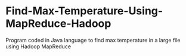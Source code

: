 # Find-Max-Temperature-Using-MapReduce-Hadoop
Program coded in Java language to find max temperature in a large file using Hadoop MapReduce
